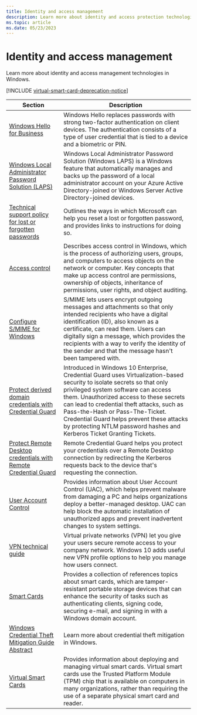 ```yaml
---
title: Identity and access management
description: Learn more about identity and access protection technologies in Windows.
ms.topic: article
ms.date: 05/23/2023
---
```


# Identity and access management

Learn more about identity and access management technologies in Windows.

[!INCLUDE [virtual-smart-card-deprecation-notice](../includes/virtual-smart-card-deprecation-notice.md)]

| Section | Description |
|-|-|
| [Windows Hello for Business](hello-for-business/index.yml) | Windows Hello replaces passwords with strong two-factor authentication on client devices. The authentication consists of a type of user credential that is tied to a device and a biometric or PIN. |
| [Windows Local Administrator Password Solution (LAPS)](/windows-server/identity/laps/laps-overview) | Windows Local Administrator Password Solution (Windows LAPS) is a Windows feature that automatically manages and backs up the password of a local administrator account on your Azure Active Directory-joined or Windows Server Active Directory-joined devices.
| [Technical support policy for lost or forgotten passwords](password-support-policy.md)| Outlines the ways in which Microsoft can help you reset a lost or forgotten password, and provides links to instructions for doing so. |
| [Access control](access-control/access-control.md) | Describes access control in Windows, which is the process of authorizing users, groups, and computers to access objects on the network or computer. Key concepts that make up access control are permissions, ownership of objects, inheritance of permissions, user rights, and object auditing. |
| [Configure S/MIME for Windows](configure-s-mime.md) | S/MIME lets users encrypt outgoing messages and attachments so that only intended recipients who have a digital identification (ID), also known as a certificate, can read them. Users can digitally sign a message, which provides the recipients with a way to verify the identity of the sender and that the message hasn't been tampered with. |
| [Protect derived domain credentials with Credential Guard](credential-guard/credential-guard.md) | Introduced in Windows 10 Enterprise, Credential Guard uses Virtualization-based security to isolate secrets so that only privileged system software can access them. Unauthorized access to these secrets can lead to credential theft attacks, such as Pass-the-Hash or Pass-The-Ticket. Credential Guard helps prevent these attacks by protecting NTLM password hashes and Kerberos Ticket Granting Tickets. |
| [Protect Remote Desktop credentials with Remote Credential Guard](remote-credential-guard.md) | Remote Credential Guard helps you protect your credentials over a Remote Desktop connection by redirecting the Kerberos requests back to the device that's requesting the connection. |
| [User Account Control](../application-security/application-control/user-account-control/index.md)| Provides information about User Account Control (UAC), which helps prevent malware from damaging a PC and helps organizations deploy a better-managed desktop. UAC can help block the automatic installation of unauthorized apps and prevent inadvertent changes to system settings.|
| [VPN technical guide](vpn/vpn-guide.md) | Virtual private networks (VPN) let you give your users secure remote access to your company network. Windows 10 adds useful new VPN profile options to help you manage how users connect. |
| [Smart Cards](smart-cards/smart-card-windows-smart-card-technical-reference.md) | Provides a collection of references topics about smart cards, which are tamper-resistant portable storage devices that can enhance the security of tasks such as authenticating clients, signing code, securing e-mail, and signing in with a Windows domain account. |
| [Windows Credential Theft Mitigation Guide Abstract](windows-credential-theft-mitigation-guide-abstract.md) | Learn more about credential theft mitigation in Windows. |
| [Virtual Smart Cards](virtual-smart-cards/virtual-smart-card-overview.md) | Provides information about deploying and managing virtual smart cards. Virtual smart cards use the Trusted Platform Module (TPM) chip that is available on computers in many organizations, rather than requiring the use of a separate physical smart card and reader. |
